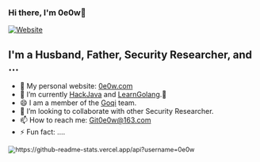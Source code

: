 ### Hi there, I'm 0e0w👋

[![Website](https://img.shields.io/website?label=0e0w.com&style=for-the-badge&url=http%3A%2F%2Fwww.0e0w.com)](http://www.0e0w.com)

## I'm a Husband, Father, Security Researcher, and ...

- 🔭 My personal website: [0e0w.com](http://www.0e0w.com)
- 🌱 I’m currently [HackJava](https://github.com/HackJava) and [LearnGolang](https://github.com/LearnGolang).🤣
- 😄 I am a member of the [Goqi](https://github.com/Goqi) team.
- 👯 I’m looking to collaborate with other Security Researcher.
- 📫 How to reach me: [Git0e0w@163.com](mailto:Git0e0w@163.com)
- ⚡ Fun fact: ....

<img src="https://github-readme-stats.vercel.app/api?username=0e0w" alt="https://github-readme-stats.vercel.app/api?username=0e0w" style="zoom:90%;" />	

<!--
**0e0w/0e0w** is a ✨ _special_ ✨ repository because its `README.md` (this file) appears on your GitHub profile.

Here are some ideas to get you started:

- 🔭 I’m currently working on ...
- 🌱 I’m currently learning ...
- 👯 I’m looking to collaborate on ...
- 🤔 I’m looking for help with ...
- 💬 Ask me about ...
- 📫 How to reach me: ...
- 😄 Pronouns: ...
- ⚡ Fun fact: ...
-->

